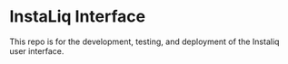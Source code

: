 # InstaLiq Interface

This repo is for the development, testing, and deployment of the Instaliq user interface.